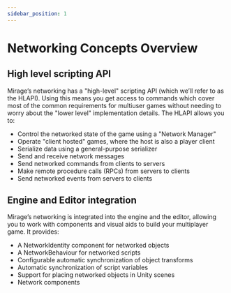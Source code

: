```yaml
---
sidebar_position: 1
---
```

# Networking Concepts Overview

## High level scripting API

Mirage’s networking has a "high-level" scripting API (which we’ll refer to as the HLAPI). Using this means you get 
access to commands which cover most of the common requirements for multiuser games without needing to worry about the
"lower level" implementation details. The HLAPI allows you to:
-   Control the networked state of the game using a "Network Manager"
-   Operate "client hosted" games, where the host is also a player client
-   Serialize data using a general-purpose serializer
-   Send and receive network messages
-   Send networked commands from clients to servers
-   Make remote procedure calls (RPCs) from servers to clients
-   Send networked events from servers to clients

## Engine and Editor integration

Mirage’s networking is integrated into the engine and the editor, allowing you to work with components and visual aids 
to build your multiplayer game. It provides:
-   A NetworkIdentity component for networked objects
-   A NetworkBehaviour for networked scripts
-   Configurable automatic synchronization of object transforms
-   Automatic synchronization of script variables
-   Support for placing networked objects in Unity scenes
-   Network components
